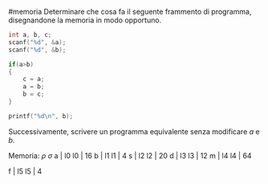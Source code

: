 #memoria
Determinare che cosa fa il seguente frammento di programma, disegnandone la memoria in modo opportuno.
```c
int a, b, c;
scanf("%d", &a);
scanf("%d", &b);

if(a>b)
{
	c = a;
	a = b;
	b = c;
}

printf("%d\n", b);
```
Successivamente, scrivere un programma equivalente senza modificare $a$ e $b$.

Memoria:
   $\rho$                   $\sigma$
a | l0              l0 | 16
b | l1              l1 | 4
s | l2               l2 | 20
d | l3              l3 | 12
m | l4             l4 | 64

f | l5               l5 | 4

